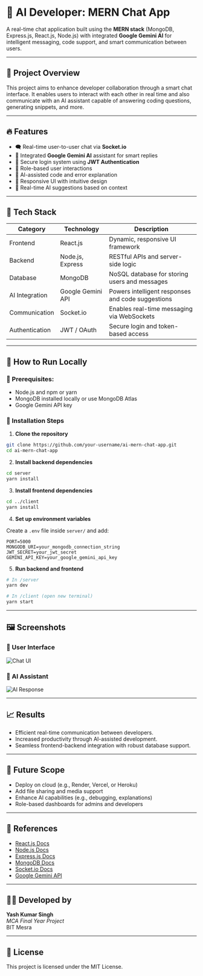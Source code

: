 # 🤖 AI Developer: MERN Chat App

A real-time chat application built using the **MERN stack** (MongoDB, Express.js, React.js, Node.js) with integrated **Google Gemini AI** for intelligent messaging, code support, and smart communication between users.

---

## 📌 Project Overview

This project aims to enhance developer collaboration through a smart chat interface. It enables users to interact with each other in real time and also communicate with an AI assistant capable of answering coding questions, generating snippets, and more.

---

## 🔥 Features

- 🗨️ Real-time user-to-user chat via **Socket.io**
- 🤖 Integrated **Google Gemini AI** assistant for smart replies
- 🔐 Secure login system using **JWT Authentication**
- 👥 Role-based user interactions
- 📄 AI-assisted code and error explanation
- 📱 Responsive UI with intuitive design
- 🧠 Real-time AI suggestions based on context

---

## 🧰 Tech Stack

| Category        | Technology         | Description                                                  |
|----------------|--------------------|--------------------------------------------------------------|
| Frontend        | React.js           | Dynamic, responsive UI framework                             |
| Backend         | Node.js, Express   | RESTful APIs and server-side logic                           |
| Database        | MongoDB            | NoSQL database for storing users and messages                |
| AI Integration  | Google Gemini API  | Powers intelligent responses and code suggestions            |
| Communication   | Socket.io          | Enables real-time messaging via WebSockets                   |
| Authentication  | JWT / OAuth        | Secure login and token-based access                          |

---


## 🚀 How to Run Locally

### 🔧 Prerequisites:
- Node.js and npm or yarn
- MongoDB installed locally or use MongoDB Atlas
- Google Gemini API key

### 🔨 Installation Steps

1. **Clone the repository**
```bash
git clone https://github.com/your-username/ai-mern-chat-app.git
cd ai-mern-chat-app
```

2. **Install backend dependencies**
```bash
cd server
yarn install
```

3. **Install frontend dependencies**
```bash
cd ../client
yarn install
```

4. **Set up environment variables**

Create a `.env` file inside `server/` and add:
```
PORT=5000
MONGODB_URI=your_mongodb_connection_string
JWT_SECRET=your_jwt_secret
GEMINI_API_KEY=your_google_gemini_api_key
```

5. **Run backend and frontend**
```bash
# In /server
yarn dev

# In /client (open new terminal)
yarn start
```

---

## 🖼️ Screenshots

### 👤 User Interface

![Chat UI](screenshots/chat-ui.png)

### 🤖 AI Assistant

![AI Response](screenshots/ai-response.png)

---

## 📈 Results

* Efficient real-time communication between developers.
* Increased productivity through AI-assisted development.
* Seamless frontend-backend integration with robust database support.

---

## 🔮 Future Scope

* Deploy on cloud (e.g., Render, Vercel, or Heroku)
* Add file sharing and media support
* Enhance AI capabilities (e.g., debugging, explanations)
* Role-based dashboards for admins and developers

---

## 📝 References

* [React.js Docs](https://reactjs.org/)
* [Node.js Docs](https://nodejs.org/)
* [Express.js Docs](https://expressjs.com/)
* [MongoDB Docs](https://www.mongodb.com/docs/)
* [Socket.io Docs](https://socket.io/docs/)
* [Google Gemini API](https://ai.google.dev/)

---

## 👨‍💻 Developed by

**Yash Kumar Singh**  
*MCA Final Year Project*  
BIT Mesra

---

## 📜 License

This project is licensed under the MIT License.
